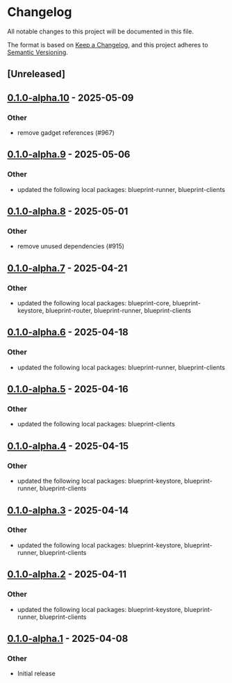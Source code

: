 # Changelog

All notable changes to this project will be documented in this file.

The format is based on [Keep a Changelog](https://keepachangelog.com/en/1.0.0/),
and this project adheres to [Semantic Versioning](https://semver.org/spec/v2.0.0.html).

## [Unreleased]

## [0.1.0-alpha.10](https://github.com/tangle-network/blueprint/compare/blueprint-core-testing-utils-v0.1.0-alpha.9...blueprint-core-testing-utils-v0.1.0-alpha.10) - 2025-05-09

### Other

- remove gadget references (#967)

## [0.1.0-alpha.9](https://github.com/tangle-network/blueprint/compare/blueprint-core-testing-utils-v0.1.0-alpha.8...blueprint-core-testing-utils-v0.1.0-alpha.9) - 2025-05-06

### Other

- updated the following local packages: blueprint-runner, blueprint-clients

## [0.1.0-alpha.8](https://github.com/tangle-network/blueprint/compare/blueprint-core-testing-utils-v0.1.0-alpha.7...blueprint-core-testing-utils-v0.1.0-alpha.8) - 2025-05-01

### Other

- remove unused dependencies (#915)

## [0.1.0-alpha.7](https://github.com/tangle-network/blueprint/compare/blueprint-core-testing-utils-v0.1.0-alpha.6...blueprint-core-testing-utils-v0.1.0-alpha.7) - 2025-04-21

### Other

- updated the following local packages: blueprint-core, blueprint-keystore, blueprint-router, blueprint-runner, blueprint-clients

## [0.1.0-alpha.6](https://github.com/tangle-network/blueprint/compare/blueprint-core-testing-utils-v0.1.0-alpha.5...blueprint-core-testing-utils-v0.1.0-alpha.6) - 2025-04-18

### Other

- updated the following local packages: blueprint-runner, blueprint-clients

## [0.1.0-alpha.5](https://github.com/tangle-network/blueprint/compare/blueprint-core-testing-utils-v0.1.0-alpha.4...blueprint-core-testing-utils-v0.1.0-alpha.5) - 2025-04-16

### Other

- updated the following local packages: blueprint-clients

## [0.1.0-alpha.4](https://github.com/tangle-network/blueprint/compare/blueprint-core-testing-utils-v0.1.0-alpha.3...blueprint-core-testing-utils-v0.1.0-alpha.4) - 2025-04-15

### Other

- updated the following local packages: blueprint-keystore, blueprint-runner, blueprint-clients

## [0.1.0-alpha.3](https://github.com/tangle-network/blueprint/compare/blueprint-core-testing-utils-v0.1.0-alpha.2...blueprint-core-testing-utils-v0.1.0-alpha.3) - 2025-04-14

### Other

- updated the following local packages: blueprint-keystore, blueprint-runner, blueprint-clients

## [0.1.0-alpha.2](https://github.com/tangle-network/blueprint/compare/blueprint-core-testing-utils-v0.1.0-alpha.1...blueprint-core-testing-utils-v0.1.0-alpha.2) - 2025-04-11

### Other

- updated the following local packages: blueprint-keystore, blueprint-runner, blueprint-clients

## [0.1.0-alpha.1](https://github.com/tangle-network/blueprint/releases/tag/blueprint-core-testing-utils-v0.1.0-alpha.1) - 2025-04-08

### Other

- Initial release
